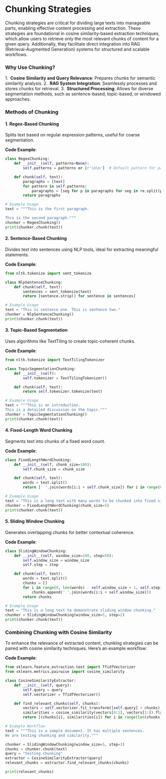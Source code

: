 # Chunking Strategies
Chunking strategies are critical for dividing large texts into manageable parts, enabling effective content processing and extraction. These strategies are foundational in cosine similarity-based extraction techniques, which allow users to retrieve only the most relevant chunks of content for a given query. Additionally, they facilitate direct integration into RAG (Retrieval-Augmented Generation) systems for structured and scalable workflows.

### Why Use Chunking?
1. **Cosine Similarity and Query Relevance**: Prepares chunks for semantic similarity analysis.
2. **RAG System Integration**: Seamlessly processes and stores chunks for retrieval.
3. **Structured Processing**: Allows for diverse segmentation methods, such as sentence-based, topic-based, or windowed approaches.

### Methods of Chunking

#### 1. Regex-Based Chunking
Splits text based on regular expression patterns, useful for coarse segmentation.

**Code Example**:
```python
class RegexChunking:
    def __init__(self, patterns=None):
        self.patterns = patterns or [r'\n\n']  # Default pattern for paragraphs

    def chunk(self, text):
        paragraphs = [text]
        for pattern in self.patterns:
            paragraphs = [seg for p in paragraphs for seg in re.split(pattern, p)]
        return paragraphs

# Example Usage
text = """This is the first paragraph.

This is the second paragraph."""
chunker = RegexChunking()
print(chunker.chunk(text))
```

#### 2. Sentence-Based Chunking
Divides text into sentences using NLP tools, ideal for extracting meaningful statements.

**Code Example**:
```python
from nltk.tokenize import sent_tokenize

class NlpSentenceChunking:
    def chunk(self, text):
        sentences = sent_tokenize(text)
        return [sentence.strip() for sentence in sentences]

# Example Usage
text = "This is sentence one. This is sentence two."
chunker = NlpSentenceChunking()
print(chunker.chunk(text))
```

#### 3. Topic-Based Segmentation
Uses algorithms like TextTiling to create topic-coherent chunks.

**Code Example**:
```python
from nltk.tokenize import TextTilingTokenizer

class TopicSegmentationChunking:
    def __init__(self):
        self.tokenizer = TextTilingTokenizer()

    def chunk(self, text):
        return self.tokenizer.tokenize(text)

# Example Usage
text = """This is an introduction.
This is a detailed discussion on the topic."""
chunker = TopicSegmentationChunking()
print(chunker.chunk(text))
```

#### 4. Fixed-Length Word Chunking
Segments text into chunks of a fixed word count.

**Code Example**:
```python
class FixedLengthWordChunking:
    def __init__(self, chunk_size=100):
        self.chunk_size = chunk_size

    def chunk(self, text):
        words = text.split()
        return [' '.join(words[i:i + self.chunk_size]) for i in range(0, len(words), self.chunk_size)]

# Example Usage
text = "This is a long text with many words to be chunked into fixed sizes."
chunker = FixedLengthWordChunking(chunk_size=5)
print(chunker.chunk(text))
```

#### 5. Sliding Window Chunking
Generates overlapping chunks for better contextual coherence.

**Code Example**:
```python
class SlidingWindowChunking:
    def __init__(self, window_size=100, step=50):
        self.window_size = window_size
        self.step = step

    def chunk(self, text):
        words = text.split()
        chunks = []
        for i in range(0, len(words) - self.window_size + 1, self.step):
            chunks.append(' '.join(words[i:i + self.window_size]))
        return chunks

# Example Usage
text = "This is a long text to demonstrate sliding window chunking."
chunker = SlidingWindowChunking(window_size=5, step=2)
print(chunker.chunk(text))
```

### Combining Chunking with Cosine Similarity
To enhance the relevance of extracted content, chunking strategies can be paired with cosine similarity techniques. Here’s an example workflow:

**Code Example**:
```python
from sklearn.feature_extraction.text import TfidfVectorizer
from sklearn.metrics.pairwise import cosine_similarity

class CosineSimilarityExtractor:
    def __init__(self, query):
        self.query = query
        self.vectorizer = TfidfVectorizer()

    def find_relevant_chunks(self, chunks):
        vectors = self.vectorizer.fit_transform([self.query] + chunks)
        similarities = cosine_similarity(vectors[0:1], vectors[1:]).flatten()
        return [(chunks[i], similarities[i]) for i in range(len(chunks))]

# Example Workflow
text = """This is a sample document. It has multiple sentences.
We are testing chunking and similarity."""

chunker = SlidingWindowChunking(window_size=5, step=3)
chunks = chunker.chunk(text)
query = "testing chunking"
extractor = CosineSimilarityExtractor(query)
relevant_chunks = extractor.find_relevant_chunks(chunks)

print(relevant_chunks)
```
